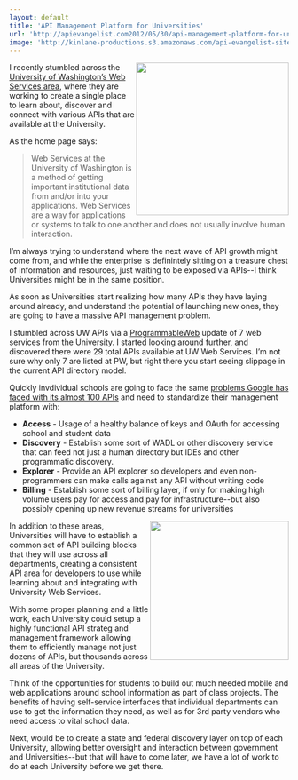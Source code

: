```yaml
---
layout: default
title: 'API Management Platform for Universities'
url: 'http://apievangelist.com2012/05/30/api-management-platform-for-universiteis/'
image: 'http://kinlane-productions.s3.amazonaws.com/api-evangelist-site/blog/UW-Web-Service-Registry.png'
---
```



<p>
     <a title="University of Washington" href="http://webservices.washington.edu/"><img src="http://kinlane-productions.s3.amazonaws.com/api-evangelist/universities/UW-Web-Service-Registry.png"  width="275" align="right" /></a>
</p>
<p>
     I recently stumbled across the <a title="University of Washingtons Web Services Area" href="http://www.apievangelist.com/2012/05/29/university-information-access-with-apis/">University of Washington’s Web Services area</a>, where they are working to create a single place to learn about, discover and connect with various APIs that are available at the University.
</p>
<p>
     As the home page says:
</p>
<blockquote>
     Web Services at the University of Washington is a method of getting important institutional data from and/or into your applications. Web Services are a way for applications or systems to talk to one another and does not usually involve human interaction.
</blockquote>
<p>
     I’m always trying to understand where the next wave of API growth might come from, and while the enterprise is definintely sitting on a treasure chest of information and resources, just waiting to be exposed via APIs--I think Universities might be in the same position.
</p>
<p>
     As soon as Universities start realizing how many APIs they have laying around already, and understand the potential of launching new ones, they are going to have a massive API management problem.
</p>
<p>
     I stumbled across UW APIs via a <a title="ProgrammableWeb" href="http://www.programmableweb.com">ProgrammableWeb</a> update of 7 web services from the University. I started looking around further, and discovered there were 29 total APIs available at UW Web Services. I’m not sure why only 7 are listed at PW, but right there you start seeing slippage in the current API directory model.
</p>
<p>
     Quickly invdividual schools are going to face the same <a title="problems Google has faced with its almost 100 APIs" href="http://www.apievangelist.com/2011/12/21/business-of-google-apis-2011/">problems Google has faced with its almost 100 APIs</a> and need to standardize their management platform with:
</p>
<ul >
     <li>
          <strong>Access</strong> - Usage of a healthy balance of keys and OAuth for accessing school and student data 
     </li>
     <li>
          <strong>Discovery</strong> - Establish some sort of WADL or other discovery service that can feed not just a human directory but IDEs and other programmatic discovery. 
     </li>
     <li>
          <strong>Explorer</strong> - Provide an API explorer so developers and even non-programmers can make calls against any API without writing code 
     </li>
     <li>
          <strong>Billing</strong> - Establish some sort of billing layer, if only for making high volume users pay for access and pay for infrastructure--but also possibly opening up new revenue streams for universities
     </li>
</ul>
<p>
     <img src="http://kinlane-productions.s3.amazonaws.com/api-evangelist/universities/univeristy-info-systems.jpg"  width="250" align="right" />
</p>
<p>
     In addition to these areas, Universities will have to establish a common set of API building blocks that they will use across all departments, creating a consistent API area for developers to use while learning about and integrating with University Web Services.
</p>
<p>
     With some proper planning and a little work, each University could setup a highly functional API strateg and management framework allowing them to efficiently manage not just dozens of APIs, but thousands across all areas of the University.
</p>
<p>
     Think of the opportunities for students to build out much needed mobile and web applications around school information as part of class projects. The benefits of having self-service interfaces that individual departments can use to get the information they need, as well as for 3rd party vendors who need access to vital school data.
</p>
<p>
     Next, would be to create a state and federal discovery layer on top of each University, allowing better oversight and interaction between government and Universities--but that will have to come later, we have a lot of work to do at each University before we get there.
</p>
